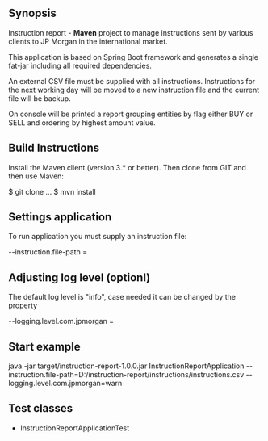 ## Synopsis

Instruction report - **Maven** project to manage  instructions sent by various clients to JP Morgan in the international market.

This application is based on Spring Boot framework and generates a single fat-jar including all required dependencies.

An external CSV file must be supplied with all instructions. Instructions for the next working day will be moved to a new instruction file and the current file will be backup.

On console will be printed a report grouping entities by flag either BUY or SELL and ordering by highest amount value.

## Build Instructions

Install the Maven client (version 3.* or better). Then clone from GIT and then use Maven:

$ git clone ...
$ mvn install

## Settings application

To run application you must supply an instruction file:

--instruction.file-path = <your instruction file path>

## Adjusting log level (optionl)

The default log level is "info", case needed it can be changed by the property

--logging.level.com.jpmorgan = <level>

## Start example

java -jar target/instruction-report-1.0.0.jar InstructionReportApplication --instruction.file-path=D:/instruction-report/instructions/instructions.csv --logging.level.com.jpmorgan=warn

## Test classes

- InstructionReportApplicationTest